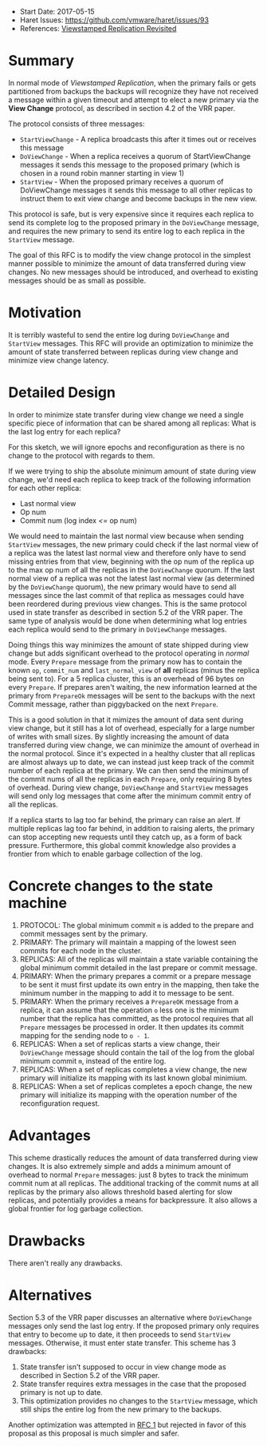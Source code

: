  * Start Date: 2017-05-15
 * Haret Issues: https://github.com/vmware/haret/issues/93
 * References: [Viewstamped Replication Revisited](http://pmg.csail.mit.edu/papers/vr-revisited.pdf)

# Summary

In normal mode of *Viewstamped Replication*, when the primary fails or gets partitioned from backups
the backups will recognize they have not received a message within a given timeout and attempt to
elect a new primary via the **View Change** protocol, as described in section 4.2 of the VRR paper.

The protocol consists of three messages:

 * `StartViewChange` - A replica broadcasts this after it times out or receives this message
 * `DoViewChange` - When a replica receives a quorum of StartViewChange messages it sends this
   message to the proposed primary (which is chosen in a round robin manner starting in view 1)
 * `StartView` - When the proposed primary receives a quorum of DoViewChange messages it sends this
   message to all other replicas to instruct them to exit view change and become backups in the new
   view.

This protocol is safe, but is very expensive since it requires each replica to send its complete log
to the proposed primary in the `DoViewChange` message, and requires the new primary to send its
entire log to each replica in the `StartView` message.

The goal of this RFC is to modify the view change protocol in the simplest manner possible to
minimize the amount of data transferred during view changes. No new messages should be introduced,
and overhead to existing messages should be as small as possible.

# Motivation

It is terribly wasteful to send the entire log during `DoViewChange` and `StartView` messages. This
RFC will provide an optimization to minimize the amount of state transferred between replicas during
view change and minimize view change latency.

# Detailed Design

In order to minimize state transfer during view change we need a single specific piece of
information that can be shared among all replicas: What is the last log entry for each replica?

For this sketch, we will ignore epochs and reconfiguration as there is no change to the protocol
with regards to them.

If we were trying to ship the absolute minimum amount of state during view change, we'd need each
replica to keep track of the following information for each other replica:

 * Last normal view
 * Op num
 * Commit num (log index *<=* op num)

We would need to maintain the last normal view because when sending `StartView` messages, the new
primary could check if the last normal view of a replica was the latest last normal view and
therefore only have to send missing entries from that view, beginning with the op num of the replica
up to the max op num of all the replicas in the `DoViewChange` quorum. If the last normal view of a
replica was not the latest last normal view (as determined by the `DoViewChange` quorum), the new
primary would have to send all messages since the last commit of that replica as messages could have
been reordered during previous view changes. This is the same protocol used in state transfer as
described in section 5.2 of the VRR paper. The same type of analysis would be done when determining
what log entries each replica would send to the primary in `DoViewChange` messages.

Doing things this way minimizes the amount of state shipped during view change but adds significant
overhead to the protocol operating in *normal* mode. Every `Prepare` message from the primary now
has to contain the known `op`, `commit_num` and `last_normal_view` of **all** replicas (minus the
replica being sent to). For a 5 replica cluster, this is an overhead of 96 bytes on every `Prepare`.
If prepares aren't waiting, the new information learned at the primary from `PrepareOk` messages
will be sent to the backups with the next Commit message, rather than piggybacked on the next
`Prepare`.

This is a good solution in that it mimizes the amount of data sent during view change, but it still
has a lot of overhead, especially for a large number of writes with small sizes. By slightly
increasing the amount of data transferred during view change, we can minimize the amount of overhead
in the normal protocol. Since it's expected in a healthy cluster that all replicas are almost
always up to date, we can instead just keep track of the commit number of each replica at the
primary. We can then send the minimum of the commit nums of all the replicas in each `Prepare`, only
requiring 8 bytes of overhead. During view change, `DoViewChange` and `StartView` messages will send
only log messages that come after the minimum commit entry of all the replicas.

If a replica starts to lag too far behind, the primary can raise an alert. If multiple replicas lag
too far behind, in addition to raising alerts, the primary can stop accepting new requests until
they catch up, as a form of back pressure. Furthermore, this global commit knowledge also provides a
frontier from which to enable garbage collection of the log.

# Concrete changes to the state machine

1. PROTOCOL: The global minimum commit `m` is added to the prepare and commit messages sent by the primary.
2. PRIMARY: The primary will maintain a mapping of the lowest seen commits for each node in the cluster.
3. REPLICAS: All of the replicas will maintain a state variable containing the global minimum commit detailed in the last prepare or commit message.
4. PRIMARY: When the primary prepares a commit or a prepare message to be sent it must first update its own entry in the mapping, then take the minimum number in the mapping to add it to message to be sent.
5. PRIMARY: When the primary receives a `PrepareOK` message from a replica, it can assume that the operation `o` less one is the minimum number that the replica has committed, as the protocol requires that all `Prepare` messages be processed in order.  It then updates its commit mapping for the sending node to `o - 1`.
6. REPLICAS: When a set of replicas starts a view change, their `DoViewChange` message should contain the tail of the log from the global minimum commit `m`, instead of the entire log.
6. REPLICAS: When a set of replicas completes a view change, the new primary will initialize its mapping with its last known global minimium.
7. REPLICAS: When a set of replicas completes a epoch change, the new primary will initialize its mapping with the operation number of the reconfiguration request.

# Advantages

This scheme drastically reduces the amount of data transferred during view changes. It is also
extremely simple and adds a minimum amount of overhead to normal `Prepare` messages: just 8 bytes to
track the minimum commit num at all replicas. The additional tracking of the commit nums at all
replicas by the primary also allows threshold based alerting for slow replicas, and potentially
provides a means for backpressure. It also allows a global frontier for log garbage collection.

# Drawbacks

There aren't really any drawbacks.

# Alternatives

Section 5.3 of the VRR paper discusses an alternative where `DoViewChange` messages only send the
last log entry. If the proposed primary only requires that entry to become up to date, it then
proceeds to send `StartView` messages. Otherwise, it must enter state transfer. This scheme has 3
drawbacks:

 1. State transfer isn't supposed to occur in view change mode as described in Section 5.2 of the VRR
    paper.
 2. State transfer requires extra messages in the case that the proposed primary is not up
    to date.
 3. This optimization provides no changes to the `StartView` message, which still ships the entire
    log from the new primary to the backups.

Another optimization was attempted in [RFC
1](https://github.com/vmware/haret/blob/master/rfcs/rejected/1-view-change-optimizations.md) but
rejected in favor of this proposal as this proposal is much simpler and safer.

